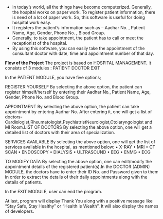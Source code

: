 - In today’s world, all the things have become computerized. Generally, the hospital works on paper work. To register patient information, there is need of a lot of paper work. So, this software is useful for doing hospital work easy. 
- It registers the patient’s information such as – Aadhar No. , Patient Name, Age, Gender, Phone No. , Blood Group.
- Generally, to take appointment, the patient has to call or meet the receptionist of the hospital.
- By using this software, you can easily take the appointment of the consultant doctor with date, time and appointment number of that day.

**Flow of the Project**
The project is based on HOSPITAL MANAGEMENT. 
  It consists of 3 modules : 
    PATIENT
    DOCTOR
    EXIT      

In the PATIENT MODULE, you have five options;

REGISTER YOURSELF 
By selecting the above option, the patient can register himself/herself by entering their Aadhar No., Patient Name, Age, Gender,  Phone No. and Blood Group. 

APPOINTMENT
By selecting the above option, the patient can take appointment by entering Aadhar No. After entering it, one will get a list of doctors- Cardiologist,Rheumatologist,PsychiatristNeurologist,Otolaryngologist and MI Room.LIST OF DOCTORS
 By selecting the above option, one will get a detailed list of doctors with their area of specialization.

SERVICES AVAILABLE 
By selecting the above option, one will get the list of services available in the hospital, as mentioned below: 
• X-RAY 
• MRI 
• CT SCAN 
• ENDOSCOPY 
• DIALYSIS 
• ULTRASOUND 
• EEG 
• ENMG 
• ECG 

TO MODIFY DATA
By selecting the above option, one can edit/modify the appointment details of the registered patient(s).In the DOCTOR (ADMIN) MODULE, the doctors have to enter their ID No. and Password given to them in order to extract the details of their daily appointments along with the details of patients.

In the EXIT MODULE, user can end the program.

At last, program will display Thank You along with a positive message like “Stay Safe, Stay Healthy” or “Health Is Wealth”. It will also display the names of developers.
